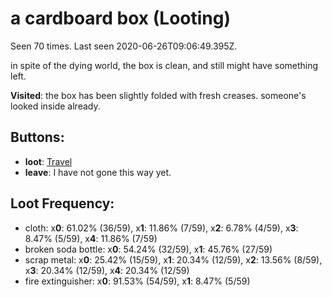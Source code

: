 # a cardboard box (Looting)

Seen 70 times. Last seen 2020-06-26T09:06:49.395Z.

in spite of the dying world, the box is clean, and still might have something left.

**Visited**: the box has been slightly folded with fresh creases. someone's looked inside already.

## Buttons:

- **loot**: [Travel](Travel-travel.md)
- **leave**: I have not gone this way yet.

## Loot Frequency:

  - cloth: x**0**: 61.02% (36/59), x**1**: 11.86% (7/59), x**2**: 6.78% (4/59), x**3**: 8.47% (5/59), x**4**: 11.86% (7/59)
  - broken soda bottle: x**0**: 54.24% (32/59), x**1**: 45.76% (27/59)
  - scrap metal: x**0**: 25.42% (15/59), x**1**: 20.34% (12/59), x**2**: 13.56% (8/59), x**3**: 20.34% (12/59), x**4**: 20.34% (12/59)
  - fire extinguisher: x**0**: 91.53% (54/59), x**1**: 8.47% (5/59)